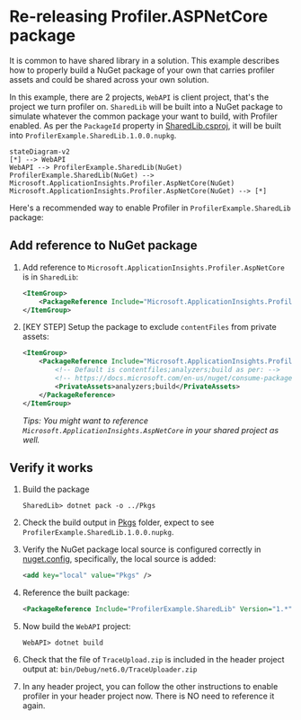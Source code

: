 # Re-releasing Profiler.ASPNetCore package

It is common to have shared library in a solution. This example describes how to properly build a NuGet package of your own that carries profiler assets and could be shared across your own solution.

In this example, there are 2 projects, `WebAPI` is client project, that's the project we turn profiler on. `SharedLib` will be built into a NuGet package to simulate whatever the common package your want to build, with Profiler enabled. As per the `PackageId` property in [SharedLib.csproj](./SharedLib/SharedLib.csproj), it will be built into `ProfilerExample.SharedLib.1.0.0.nupkg`.

```mermaid
stateDiagram-v2
[*] --> WebAPI
WebAPI --> ProfilerExample.SharedLib(NuGet)
ProfilerExample.SharedLib(NuGet) --> Microsoft.ApplicationInsights.Profiler.AspNetCore(NuGet)
Microsoft.ApplicationInsights.Profiler.AspNetCore(NuGet) --> [*]
```

Here's a recommended way to enable Profiler in `ProfilerExample.SharedLib` package:

## Add reference to NuGet package

1. Add reference to `Microsoft.ApplicationInsights.Profiler.AspNetCore` is in `SharedLib`:

    ```xml
    <ItemGroup>
        <PackageReference Include="Microsoft.ApplicationInsights.Profiler.AspNetCore" Version="2.*" />
    </ItemGroup>
    ```

1. [KEY STEP] Setup the package to exclude `contentFiles` from private assets:

    ```xml
    <ItemGroup>
        <PackageReference Include="Microsoft.ApplicationInsights.Profiler.AspNetCore" Version="2.*">
            <!-- Default is contentfiles;analyzers;build as per: -->
            <!-- https://docs.microsoft.com/en-us/nuget/consume-packages/package-references-in-project-files#controlling-dependency-assets -->
            <PrivateAssets>analyzers;build</PrivateAssets>
        </PackageReference>
    </ItemGroup>
    ```
    _Tips: You might want to reference `Microsoft.ApplicationInsights.AspNetCore` in your shared project as well._

## Verify it works

1. Build the package

    ```shell
    SharedLib> dotnet pack -o ../Pkgs
    ```

1. Check the build output in [Pkgs](./Pkgs/) folder, expect to see `ProfilerExample.SharedLib.1.0.0.nupkg`.
1. Verify the NuGet package local source is configured correctly in [nuget.config](./nuget.config), specifically, the local source is added:

    ```xml
    <add key="local" value="Pkgs" />
    ```

1. Reference the built package:

    ```xml
    <PackageReference Include="ProfilerExample.SharedLib" Version="1.*" />
    ```

1. Now build the `WebAPI` project:

    ```shell
    WebAPI> dotnet build
    ```

1. Check that the file of `TraceUpload.zip` is included in the header project output at: `bin/Debug/net6.0/TraceUploader.zip`

1. In any header project, you can follow the other instructions to enable profiler in your header project now. There is NO need to reference it again.

